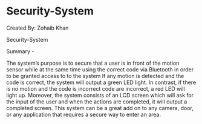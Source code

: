 # Security-System

Created By: Zohaib Khan

Security-System


Summary -

The system’s purpose is to secure that a user is in front of the motion sensor while at the same time using the correct code via Bluetooth in order to be granted access to to the system If any motion is detected and the code is correct, the system will output a green LED light. In contrast, if  there is no motion and the code is incorrect code are incorrect, a red LED will light up. Moreover, the system consists of an LCD screen which will ask for the input of the user and when the actions are completed, it will output a completed screen. This system can be a great add on to any camera, door, or any application that requires a secure way to enter an area.

